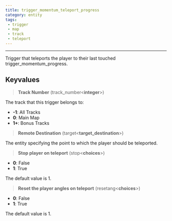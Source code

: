 ```yaml
---
title: trigger_momentum_teleport_progress
category: entity
tags:
 - trigger
 - map
 - track
 - teleport
---
```


----
Trigger that teleports the player to their last touched trigger_momentum_progress.

## Keyvalues

>**Track Number** (track_number&lt;**integer**&gt;)

The track that this trigger belongs to: 

 - **-1**: All Tracks
 - **0**: Main Map
 - **1+**: Bonus Tracks

>**Remote Destination** (target&lt;**target_destination**&gt;)  

The entity specifying the point to which the player should be teleported.

>**Stop player on teleport** (stop&lt;**choices**&gt;)  
 - **0**: False
 - **1**: True

The default value is 1.

>**Reset the player angles on teleport** (resetang&lt;**choices**&gt;)
 - **0**: False
 - **1**: True

The default value is 1.